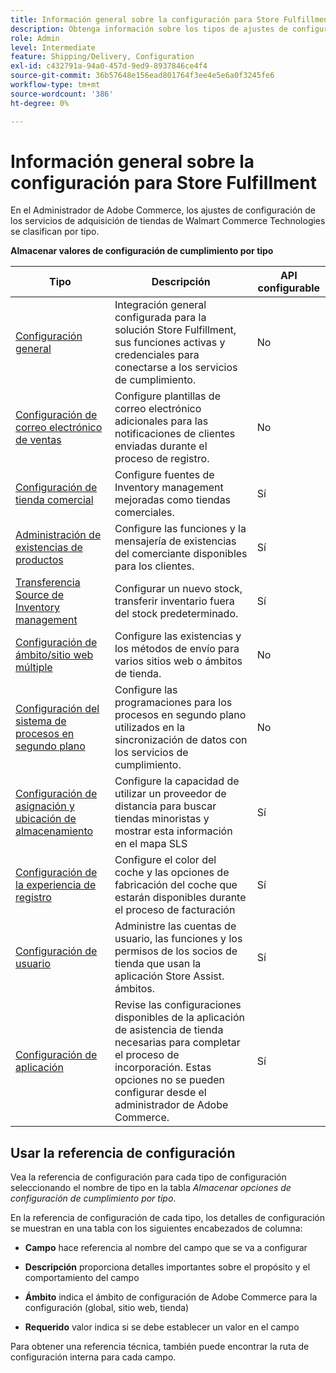 ```yaml
---
title: Información general sobre la configuración para Store Fulfillment
description: Obtenga información sobre los tipos de ajustes de configuración de administración disponibles para personalizar las funciones de cumplimiento ampliadas que proporciona la solución Store Fulfillment y vincule a las instrucciones para completar la configuración.
role: Admin
level: Intermediate
feature: Shipping/Delivery, Configuration
exl-id: c432791a-94a0-457d-9ed9-8937846ce4f4
source-git-commit: 36b57648e156ead801764f3ee4e5e6a0f3245fe6
workflow-type: tm+mt
source-wordcount: '386'
ht-degree: 0%

---
```


# Información general sobre la configuración para Store Fulfillment

En el Administrador de Adobe Commerce, los ajustes de configuración de los servicios de adquisición de tiendas de Walmart Commerce Technologies se clasifican por tipo.

**Almacenar valores de configuración de cumplimiento por tipo**

| **Tipo** | **Descripción** | **API configurable** |
|--------------------------------------------------------------------------|--------------------------------------------------------------------------------------------------------------------------------------------------------------------------|----------------------|
| [Configuración general](enable-general.md) | Integración general configurada para la solución Store Fulfillment, sus funciones activas y credenciales para conectarse a los servicios de cumplimiento. | No |
| [Configuración de correo electrónico de ventas](sales-emails.md) | Configure plantillas de correo electrónico adicionales para las notificaciones de clientes enviadas durante el proceso de registro. | No |
| [Configuración de tienda comercial](merchant-store-configuration.md) | Configure fuentes de Inventory management mejoradas como tiendas comerciales. | Sí |
| [Administración de existencias de productos](product-stock.md) | Configure las funciones y la mensajería de existencias del comerciante disponibles para los clientes. | Sí |
| [Transferencia Source de Inventory management](inventory-stock-transfer.md) | Configurar un nuevo stock, transferir inventario fuera del stock predeterminado. | Sí |
| [Configuración de ámbito/sitio web múltiple](multi-site-and-scope-config.md) | Configure las existencias y los métodos de envío para varios sitios web o ámbitos de tienda. | No |
| [Configuración del sistema de procesos en segundo plano](background-processes.md) | Configure las programaciones para los procesos en segundo plano utilizados en la sincronización de datos con los servicios de cumplimiento. | No |
| [Configuración de asignación y ubicación de almacenamiento](store-location-map-provider-setup.md) | Configure la capacidad de utilizar un proveedor de distancia para buscar tiendas minoristas y mostrar esta información en el mapa SLS | Sí |
| [Configuración de la experiencia de registro](check-in-experience-setup.md) | Configure el color del coche y las opciones de fabricación del coche que estarán disponibles durante el proceso de facturación | Sí |
| [Configuración de usuario](user-setup.md) | Administre las cuentas de usuario, las funciones y los permisos de los socios de tienda que usan la aplicación Store Assist. ámbitos. | Sí |
| [Configuración de aplicación](app-setup.md) | Revise las configuraciones disponibles de la aplicación de asistencia de tienda necesarias para completar el proceso de incorporación. Estas opciones no se pueden configurar desde el administrador de Adobe Commerce. | Sí |

## Usar la referencia de configuración

Vea la referencia de configuración para cada tipo de configuración seleccionando el nombre de tipo en la tabla _Almacenar opciones de configuración de cumplimiento por tipo_.

En la referencia de configuración de cada tipo, los detalles de configuración se muestran en una tabla con los siguientes encabezados de columna:

- **Campo** hace referencia al nombre del campo que se va a configurar

- **Descripción** proporciona detalles importantes sobre el propósito y el comportamiento del campo

- **Ámbito** indica el ámbito de configuración de Adobe Commerce para la configuración (global, sitio web, tienda)

- **Requerido** valor indica si se debe establecer un valor en el campo

Para obtener una referencia técnica, también puede encontrar la ruta de configuración interna para cada campo.
